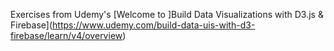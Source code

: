 Exercises from Udemy's [Welcome to ]Build Data Visualizations with D3.js & Firebase](https://www.udemy.com/build-data-uis-with-d3-firebase/learn/v4/overview)
